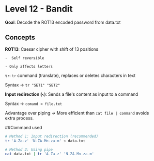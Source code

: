 # Level 12 - Bandit
**Goal**: Decode the ROT13 encoded password from data.txt

## Concepts

**ROT13**: Caesar cipher with shift of 13 positions

	-  Self reversible

	- Only affects letters

**`tr`**: `tr` command (translate), replaces or deletes characters in text

Syntax -> `tr "SET1" "SET2"`

**Input redirection (`<`)**: Sends a file's content as input to a command

Syntax -> `comand < file.txt`

Advantage over piping -> More efficient than `cat file | command` avoids extra process. 


##Command used

```bash
# Method 1: Input redirection (recommended)
tr 'A-Za-z' 'N-ZA-Mn-za-m' < data.txt

# Method 2: Using pipe
cat data.txt | tr 'A-Za-z' 'N-ZA-Mn-za-m'
```



